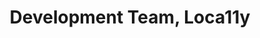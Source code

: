 ---
name: Aditya
title: Development Team, Loca11y
tags:
  - ta11y
picture: ../../images/team/Ta11y-Cat.png
---